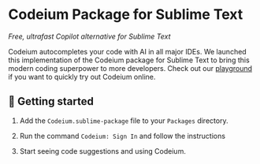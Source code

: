 # Codeium Package for Sublime Text

*Free, ultrafast Copilot alternative for Sublime Text*

Codeium autocompletes your code with AI in all major IDEs. We launched this implementation of the Codeium package for Sublime Text to bring this modern coding superpower to more developers. Check out our [playground](https://www.codeium.com/playground) if you want to quickly try out Codeium online.


## 🚀 Getting started

1. Add the `Codeium.sublime-package` file to your `Packages` directory.

2. Run the command `Codeium: Sign In` and follow the instructions

3. Start seeing code suggestions and using Codeium.

